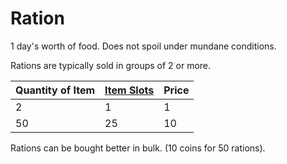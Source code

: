 ---
---

# Ration

1 day's worth of food. Does not spoil under mundane conditions.

Rations are typically sold in groups of 2 or more.

|Quantity of Item|[Item Slots](../../../../../Player%20Characters/Derived%20Statistics/Item%20Slots.md)|Price|
|----------------|----------|-----|
|2|1|1|
|50|25|10|

Rations can be bought better in bulk. (10 coins for 50 rations).

